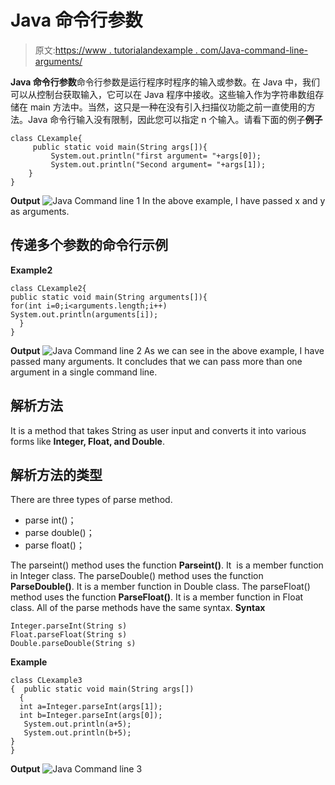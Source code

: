 # Java 命令行参数

> 原文:[https://www . tutorialandexample . com/Java-command-line-arguments/](https://www.tutorialandexample.com/java-command-line-arguments/)

**Java 命令行参数**命令行参数是运行程序时程序的输入或参数。在 Java 中，我们可以从控制台获取输入，它可以在 Java 程序中接收。这些输入作为字符串数组存储在 main 方法中。当然，这只是一种在没有引入扫描仪功能之前一直使用的方法。Java 命令行输入没有限制，因此您可以指定 n 个输入。请看下面的例子**例子**

```
class CLexample{
     public static void main(String args[]){
         System.out.println("first argument= "+args[0]);
         System.out.println("Second argument= "+args[1]);
    }
}
```

**Output** ![Java Command line 1](../Images/64004e8307f25d157ac0583c30928c78.png) In the above example, I have passed x and y as arguments.

## 传递多个参数的命令行示例

**Example2**

```
class CLexample2{ 
public static void main(String arguments[]){ 
for(int i=0;i<arguments.length;i++) 
System.out.println(arguments[i]); 
  } 
}
```

**Output** ![Java Command line 2](../Images/ec44fe3ae1415bc5a4b3a009bbf82b0b.png) As we can see in the above example, I have passed many arguments. It concludes that we can pass more than one argument in a single command line.

## 解析方法

It is a method that takes String as user input and converts it into various forms like **Integer, Float, and Double**.

## 解析方法的类型

There are three types of parse method.

*   parse int()；
*   parse double()；
*   parse float()；

The parseint() method uses the function **Parseint()**. It  is a member function in Integer class. The parseDouble() method uses the function **ParseDouble()**. It is a member function in Double class. The parseFloat() method uses the function **ParseFloat()**. It is a member function in Float class. All of the parse methods have the same syntax. **Syntax**

```
Integer.parseInt(String s)
Float.parseFloat(String s)
Double.parseDouble(String s)
```

**Example**

```
class CLexample3
{  public static void main(String args[])
  {
  int a=Integer.parseInt(args[1]);
  int b=Integer.parseInt(args[0]);
   System.out.println(a+5);
   System.out.println(b+5);
}
}
```

**Output** ![Java Command line 3](../Images/2693f16a7381787c8f22e49eac850c81.png)